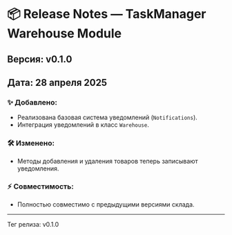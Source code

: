 # 📦 Release Notes — TaskManager Warehouse Module

## Версия: v0.1.0
## Дата: 28 апреля 2025

### ✨ Добавлено:
- Реализована базовая система уведомлений (`Notifications`).
- Интеграция уведомлений в класс `Warehouse`.

### 🛠 Изменено:
- Методы добавления и удаления товаров теперь записывают уведомления.

### ⚡ Совместимость:
- Полностью совместимо с предыдущими версиями склада.

---

Тег релиза: v0.1.0